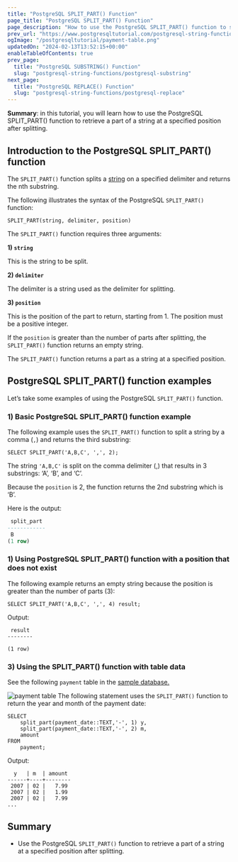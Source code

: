 ```yaml
---
title: "PostgreSQL SPLIT_PART() Function"
page_title: "PostgreSQL SPLIT_PART() Function"
page_description: "How to use the PostgreSQL SPLIT_PART() function to split a string based on a specified delimiter and return the nth substring."
prev_url: "https://www.postgresqltutorial.com/postgresql-string-functions/postgresql-split_part/"
ogImage: "/postgresqltutorial/payment-table.png"
updatedOn: "2024-02-13T13:52:15+00:00"
enableTableOfContents: true
prev_page: 
  title: "PostgreSQL SUBSTRING() Function"
  slug: "postgresql-string-functions/postgresql-substring"
next_page: 
  title: "PostgreSQL REPLACE() Function"
  slug: "postgresql-string-functions/postgresql-replace"
---
```





**Summary**: in this tutorial, you will learn how to use the PostgreSQL SPLIT\_PART() function to retrieve a part of a string at a specified position after splitting.


## Introduction to the PostgreSQL SPLIT\_PART() function

The `SPLIT_PART()` function splits a [string](../postgresql-tutorial/postgresql-char-varchar-text) on a specified delimiter and returns the nth substring.

The following illustrates the syntax of the PostgreSQL `SPLIT_PART()` function:


```phpsql
SPLIT_PART(string, delimiter, position)
```
The `SPLIT_PART()` function requires three arguments:

**1\) `string`**

This is the string to be split.

**2\) `delimiter`**

The delimiter is a string used as the delimiter for splitting.

**3\) `position`**

This is the position of the part to return, starting from 1\. The position must be a positive integer.

If the `position` is greater than the number of parts after splitting, the `SPLIT_PART()` function returns an empty string.

The `SPLIT_PART()` function returns a part as a string at a specified position.


## PostgreSQL SPLIT\_PART() function examples

Let’s take some examples of using the PostgreSQL `SPLIT_PART()` function.


### 1\) Basic PostgreSQL SPLIT\_PART() function example

The following example uses the `SPLIT_PART()` function to split a string by a comma (`,`) and returns the third substring:


```
SELECT SPLIT_PART('A,B,C', ',', 2);
```
The string `'A,B,C'` is split on the comma delimiter (,) that results in 3 substrings: ‘A’, ‘B’, and ‘C’.

Because the `position` is 2, the function returns the 2nd substring which is ‘B’.

Here is the output:


```sql
 split_part
------------
 B
(1 row)
```

### 1\) Using PostgreSQL SPLIT\_PART() function with a position that does not exist

The following example returns an empty string because the position is greater than the number of parts (3\):


```
SELECT SPLIT_PART('A,B,C', ',', 4) result;
```
Output:


```
 result
--------

(1 row)
```

### 3\) Using the SPLIT\_PART() function with table data

See the following `payment` table in the [sample database.](../postgresql-getting-started/postgresql-sample-database)


![payment table](/postgresqltutorial/payment-table.png)
The following statement uses the `SPLIT_PART()` function to return the year and month of the payment date:


```
SELECT
    split_part(payment_date::TEXT,'-', 1) y,
    split_part(payment_date::TEXT,'-', 2) m,
    amount
FROM
    payment;
```
Output:


```
  y   | m  | amount
------+----+--------
 2007 | 02 |   7.99
 2007 | 02 |   1.99
 2007 | 02 |   7.99
...
```

## Summary

* Use the PostgreSQL `SPLIT_PART()` function to retrieve a part of a string at a specified position after splitting.

